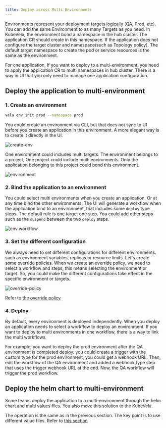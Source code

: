 ```yaml
---
title: Deploy across Multi Environments
---
```


Environments represent your deployment targets logically (QA, Prod, etc). You can add the same Environment to as many Targets as you need.
In KubeVela, the environment bond a namespace in the hub cluster. The application CR should create in this namespace. If the application does not configure the target cluster and namespace(such as Topology policy). The default target namespace to create the pod or service resources is the same as the environment.

For one application, If you want to deploy to a multi-environment, you need to apply the application CR to multi namespaces in hub cluster. There is a way in UI that you only need to manage one application configuration.

## Deploy the application to multi-environment

### 1. Create an environment

```bash
vela env init prod --namespace prod
```

You could create an environment via CLI, but that does not sync to UI before you create an application in this environment. A more elegant way is to create it directly in the UI.

![create-env](https://static.kubevela.net/images/1.5/create-env.jpg)

One environment could includes multi targets. The environment belongs to a project, One project could include multi environments. Only the application belonging to this project could bond this environment.

![environment](https://static.kubevela.net/images/1.5/environment.jpg)

### 2. Bind the application to an environment

You could select multi environments when you create an application. Or at any time bind the other environments. The UI will generate a workflow when the application bind to an environment, that includes some `deploy` type steps. The default rule is one target one step. You could add other steps such as the `suspend` between the two `deploy` steps.

![env workflow](https://static.kubevela.net/images/1.5/env-workflow.jpg)

### 3. Set the different configuration

We always need to set different configurations for different environments. such as environment variables, replicas or resource limits. Let's create some override policies. When we create an override policy, we need to select a workflow and steps, this means selecting the environment or target. So, you could make the different configurations take effect in the specific environment or targets.

![override-policy](https://static.kubevela.net/images/1.5/override-policy.jpg)

Refer to [the override policy](../end-user/policies/references#override)

### 4. Deploy

By default, every environment is deployed independently. When you deploy an application needs to select a workflow to deploy an environment. If you want to deploy to multi environments in one workflow, there is a way to link the multi workflows.

For example, you want to deploy the prod environment after the QA environment is completed deploy. you could create a trigger with the custom type for the prod environment, you could get a webhook URL. Then, edit the workflow of the QA environment and added a webhook type step that uses the trigger webhook URL at the end. Now, the QA workflow will trigger the prod workflow.

## Deploy the helm chart to multi-environment

Some teams deploy the application to a multi-environment through the helm chart and multi values files. You also move this solution to the KubeVela.

The operation is the same as in the previous section. The key point is to use different value files. Refer to [this section](./helm#specify-different-value-file)